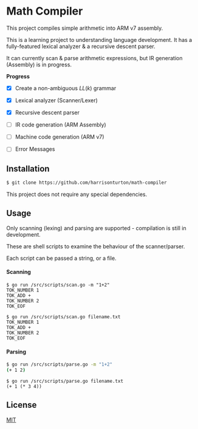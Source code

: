 # Math Compiler

This project compiles simple arithmetic into ARM v7 assembly.

This is a learning project to understanding language development. It has a fully-featured lexical analyzer & a recursive descent parser.

It can currently scan & parse arithmetic expressions, but IR generation (Assembly) is in progress.

**Progress**

- [X] Create a non-ambiguous $LL(k)$ grammar
- [X] Lexical analyzer (Scanner/Lexer)
- [X] Recursive descent parser
- [ ] IR code generation (ARM Assembly)
- [ ] Machine code generation (ARM v7)
- [ ] Error Messages



## Installation

```bash
$ git clone https://github.com/harrisonturton/math-compiler
```

This project does not require any special dependencies.



## Usage

Only scanning (lexing) and parsing are supported - compilation is still in development.

These are shell scripts to examine the behaviour of the scanner/parser.

Each script can be passed a string, or a file.

#### Scanning

```
$ go run /src/scripts/scan.go -m "1+2"
TOK_NUMBER 1
TOK_ADD +
TOK_NUMBER 2
TOK_EOF
```

```
$ go run /src/scripts/scan.go filename.txt
TOK_NUMBER 1
TOK_ADD +
TOK_NUMBER 2
TOK_EOF
```

#### Parsing

```bash
$ go run /src/scripts/parse.go -m "1+2"
(+ 1 2)
```

```
$ go run /src/scripts/parse.go filename.txt
(+ 1 (* 3 4))
```



## License

[MIT](https://choosealicense.com/licenses/mit/)
